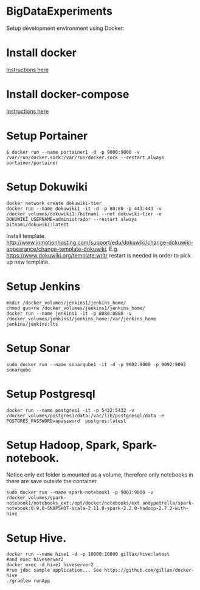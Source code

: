 # BigDataExperiments

Setup development environment using Docker:

# Install docker
[Instructions here](https://docs.docker.com/engine/installation/linux/docker-ce/ubuntu/#install-using-the-repository)

# Install docker-compose
[Instructions here](https://docs.docker.com/compose/install)

# Setup Portainer
```
$ docker run --name portainer1 -d -p 9000:9000 -v /var/run/docker.sock:/var/run/docker.sock --restart always portainer/portainer
```

# Setup Dokuwiki
```
docker network create dokuwiki-tier
docker run --name dokuwiki1 -it -d -p 80:80 -p 443:443 -v /docker_volumes/dokuwiki1:/bitnami --net dokuwiki-tier -e DOKUWIKI_USERNAME=administrador --restart always bitnami/dokuwiki:latest
```
Install template. http://www.inmotionhosting.com/support/edu/dokuwiki/change-dokuwiki-appearance/change-template-dokuwiki. E.g. https://www.dokuwiki.org/template:writr restart is needed in order to pick up new template.

# Setup Jenkins
```
mkdir /docker_volumes/jenkins1/jenkins_home/
chmod guo+rw /docker_volumes/jenkins1/jenkins_home/
docker run --name jenkins1 -it -p 8080:8080 -v /docker_volumes/jenkins1/jenkins_home:/var/jenkins_home jenkins/jenkins:lts
```

# Setup Sonar
```
sudo docker run --name sonarqube1 -it -d -p 9002:9000 -p 9092:9092 sonarqube
```

# Setup Postgresql
```
docker run --name postgres1 -it -p 5432:5432 -v /docker_volumes/postgres1/data:/var/lib/postgresql/data -e POSTGRES_PASSWORD=apassword  postgres:latest
```

# Setup Hadoop, Spark, Spark-notebook.
Notice only ext folder is mounted as a volume, therefore only notebooks in there are save outside the container.
```
sudo docker run --name spark-notebook1 -p 9001:9000 -v /docker_volumes/spark-notebook1/notebooks_ext:/opt/docker/notebooks/ext andypetrella/spark-notebook:0.9.0-SNAPSHOT-scala-2.11.8-spark-2.2.0-hadoop-2.7.2-with-hive
```
# Setup Hive.
```
docker run --name hive1 -d -p 10000:10000 gillax/hive:latest
#and exec hiveserver2
docker exec -d hive1 hiveserver2
#run jdbc sample application... See https://github.com/gillax/docker-hive
./gradlew runApp
```
